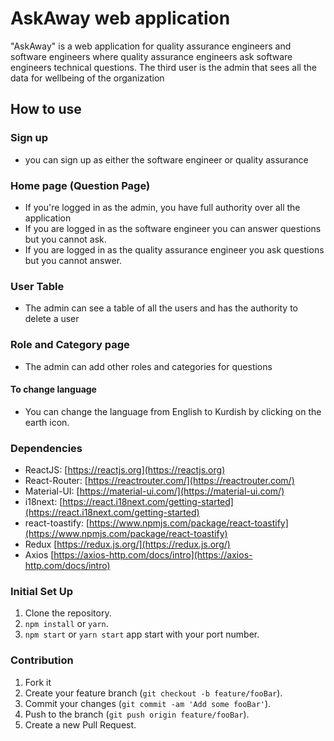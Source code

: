 # AskAway web application

"AskAway" is a web application for quality assurance engineers and software engineers where quality assurance engineers ask software engineers technical questions. The third user is the admin that sees all the data for wellbeing of the organization

## How to use

### Sign up

- you can sign up as either the software engineer or quality assurance

### Home page (Question Page)

- If you're logged in as the admin, you have full authority over all the application
- If you are logged in as the software engineer you can answer questions but you cannot ask.
- If you are logged in as the quality assurance engineer you ask questions but you cannot answer.

### User Table

- The admin can see a table of all the users and has the authority to delete a user

### Role and Category page

- The admin can add other roles and categories for questions

#### To change language

- You can change the language from English to Kurdish by clicking on the earth icon.

### Dependencies

- ReactJS: [https://reactjs.org](https://reactjs.org)
- React-Router: [https://reactrouter.com/](https://reactrouter.com/)
- Material-UI: [https://material-ui.com/](https://material-ui.com/)
- i18next: [https://react.i18next.com/getting-started](https://react.i18next.com/getting-started)
- react-toastify: [https://www.npmjs.com/package/react-toastify](https://www.npmjs.com/package/react-toastify)
- Redux [https://redux.js.org/](https://redux.js.org/)
- Axios [https://axios-http.com/docs/intro](https://axios-http.com/docs/intro)

### Initial Set Up

1. Clone the repository.
2. `npm install` or `yarn`.
3. `npm start` or `yarn start` app start with your port number.

### Contribution

1. Fork it
2. Create your feature branch (`git checkout -b feature/fooBar`).
3. Commit your changes (`git commit -am 'Add some fooBar'`).
4. Push to the branch (`git push origin feature/fooBar`).
5. Create a new Pull Request.

